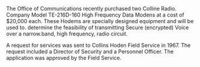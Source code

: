The Office of Communications recently purchased two Colline Radio. Company Model TE-216D-160 High Frequency Data Modens at a cost of $20,000 each. These Hodems are specially designed equipment and will be used to. determine the feasibility of transmitting Secure (encrypted) Voice over a narrow.band, high frequency, radio circuit.

A request for services was sent to Collins Hoden Field Service in 1967. The request included a Director of Security and a Personnel Officer. The application was approved by the Field Service.